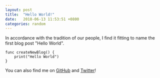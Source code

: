 ```yaml
---
layout: post
title:  "Hello World!"
date:   2018-06-13 11:53:51 +0800
categories: random
---
```

In accordance with the tradition of our people, I find it fitting to name the first blog post "Hello World".

```
func createNewBlog() {
	print("Hello World")
}
```

You can also find me on [GitHub][cheeyi-github] and [Twitter][cheeyi-twitter]!

[cheeyi-github]: https://github.com/cheeyi
[cheeyi-twitter]: https://twitter.com/cheeyi
